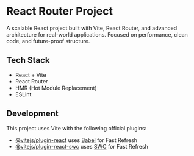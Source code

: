 # React Router Project

A scalable React project built with Vite, React Router, and advanced architecture for real-world applications. Focused on performance, clean code, and future-proof structure.

## Tech Stack
- React + Vite
- React Router
- HMR (Hot Module Replacement)
- ESLint

## Development
This project uses Vite with the following official plugins:
- [@vitejs/plugin-react](https://github.com/vitejs/vite-plugin-react/blob/main/packages/plugin-react/README.md) uses [Babel](https://babeljs.io/) for Fast Refresh
- [@vitejs/plugin-react-swc](https://github.com/vitejs/vite-plugin-react-swc) uses [SWC](https://swc.rs/) for Fast Refresh
